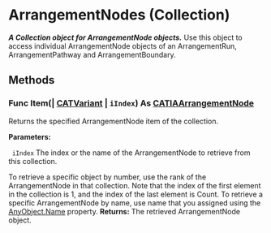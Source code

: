 # ArrangementNodes (Collection)

**_A Collection object for ArrangementNode objects._**
Use this object to access individual ArrangementNode objects of an ArrangementRun, ArrangementPathway and ArrangementBoundary.

## Methods

### Func **Item**(| [CATVariant](../System/typedef_CATVariant_20656.md) | `iIndex`) As [CATIAArrangementNode](../CATArrangementInterfaces/interface_ArrangementNode_47648.md)

   Returns the specified ArrangementNode item of the collection.

**Parameters:**

` iIndex`      The index or the name of the ArrangementNode to retrieve from this collection.

To retrieve a specific object by number, use the rank of the ArrangementNode in that collection.
   Note that the index of the first element in the collection is 1, and the index of the last element is Count.
To retrieve a specific ArrangementNode by name, use name that you assigned using the
[AnyObject.Name](../System/interface_AnyObject_17321.htm#Name) property.  **Returns:**      The retrieved ArrangementNode object.